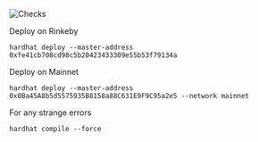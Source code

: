 ![Checks](https://github.com/tellor-io/lens/workflows/Checks/badge.svg)

Deploy on Rinkeby
```
hardhat deploy --master-address 0xfe41cb708cd98c5b20423433309e55b53f79134a
```


Deploy on Mainnet
```
hardhat deploy --master-address 0x0Ba45A8b5d5575935B8158a88C631E9F9C95a2e5 --network mainnet 
```

For any strange errors
```
hardhat compile --force
```